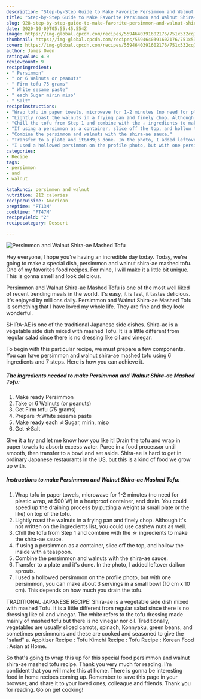 ```yaml
---
description: "Step-by-Step Guide to Make Favorite Persimmon and Walnut Shira-ae Mashed Tofu"
title: "Step-by-Step Guide to Make Favorite Persimmon and Walnut Shira-ae Mashed Tofu"
slug: 928-step-by-step-guide-to-make-favorite-persimmon-and-walnut-shira-ae-mashed-tofu
date: 2020-10-09T05:55:45.554Z
image: https://img-global.cpcdn.com/recipes/5594640391602176/751x532cq70/persimmon-and-walnut-shira-ae-mashed-tofu-recipe-main-photo.jpg
thumbnail: https://img-global.cpcdn.com/recipes/5594640391602176/751x532cq70/persimmon-and-walnut-shira-ae-mashed-tofu-recipe-main-photo.jpg
cover: https://img-global.cpcdn.com/recipes/5594640391602176/751x532cq70/persimmon-and-walnut-shira-ae-mashed-tofu-recipe-main-photo.jpg
author: James Owen
ratingvalue: 4.9
reviewcount: 9
recipeingredient:
- " Persimmon"
- " or 6 Walnuts or peanuts"
- " Firm tofu 75 grams"
- " White sesame paste"
- " each Sugar mirin miso"
- " Salt"
recipeinstructions:
- "Wrap tofu in paper towels, microwave for 1-2 minutes (no need for plastic wrap, at 500 W) in a heatproof container, and drain. You could speed up the draining process by putting a weight (a small plate or the like) on top of the tofu."
- "Lightly roast the walnuts in a frying pan and finely chop. Although it&#39;s not written on the ingredients list, you could use cashew nuts as well."
- "Chill the tofu from Step 1 and combine with the ☆ ingredients to make the shira-ae sauce."
- "If using a persimmon as a container, slice off the top, and hollow the inside with a teaspoon."
- "Combine the persimmon and walnuts with the shira-ae sauce."
- "Transfer to a plate and it&#39;s done. In the photo, I added leftover daikon sprouts."
- "I used a hollowed persimmon on the profile photo, but with one persimmon, you can make about 3 servings in a small bowl (10 cm x 10 cm). This depends on how much you drain the tofu."
categories:
- Recipe
tags:
- persimmon
- and
- walnut

katakunci: persimmon and walnut 
nutrition: 212 calories
recipecuisine: American
preptime: "PT13M"
cooktime: "PT47M"
recipeyield: "2"
recipecategory: Dessert

---
```



![Persimmon and Walnut Shira-ae Mashed Tofu](https://img-global.cpcdn.com/recipes/5594640391602176/751x532cq70/persimmon-and-walnut-shira-ae-mashed-tofu-recipe-main-photo.jpg)

Hey everyone, I hope you're having an incredible day today. Today, we're going to make a special dish, persimmon and walnut shira-ae mashed tofu. One of my favorites food recipes. For mine, I will make it a little bit unique. This is gonna smell and look delicious.

Persimmon and Walnut Shira-ae Mashed Tofu is one of the most well liked of recent trending meals in the world. It's easy, it is fast, it tastes delicious. It's enjoyed by millions daily. Persimmon and Walnut Shira-ae Mashed Tofu is something that I have loved my whole life. They are fine and they look wonderful.

SHIRA-AE is one of the traditional Japanese side dishes. Shira-ae is a vegetable side dish mixed with mashed Tofu. It is a little different from regular salad since there is no dressing like oil and vinegar.


To begin with this particular recipe, we must prepare a few components. You can have persimmon and walnut shira-ae mashed tofu using 6 ingredients and 7 steps. Here is how you can achieve it.

<!--inarticleads1-->

##### The ingredients needed to make Persimmon and Walnut Shira-ae Mashed Tofu:

1. Make ready  Persimmon
1. Take  or 6 Walnuts (or peanuts)
1. Get  Firm tofu (75 grams)
1. Prepare  ☆White sesame paste
1. Make ready  each ☆Sugar, mirin, miso
1. Get  ☆Salt


Give it a try and let me know how you like it! Drain the tofu and wrap in paper towels to absorb excess water. Puree in a food processor until smooth, then transfer to a bowl and set aside. Shira-ae is hard to get in ordinary Japanese restaurants in the US, but this is a kind of food we grow up with. 

<!--inarticleads2-->

##### Instructions to make Persimmon and Walnut Shira-ae Mashed Tofu:

1. Wrap tofu in paper towels, microwave for 1-2 minutes (no need for plastic wrap, at 500 W) in a heatproof container, and drain. You could speed up the draining process by putting a weight (a small plate or the like) on top of the tofu.
1. Lightly roast the walnuts in a frying pan and finely chop. Although it&#39;s not written on the ingredients list, you could use cashew nuts as well.
1. Chill the tofu from Step 1 and combine with the ☆ ingredients to make the shira-ae sauce.
1. If using a persimmon as a container, slice off the top, and hollow the inside with a teaspoon.
1. Combine the persimmon and walnuts with the shira-ae sauce.
1. Transfer to a plate and it&#39;s done. In the photo, I added leftover daikon sprouts.
1. I used a hollowed persimmon on the profile photo, but with one persimmon, you can make about 3 servings in a small bowl (10 cm x 10 cm). This depends on how much you drain the tofu.


TRADITIONAL JAPANESE RECIPE: Shira-ae is a vegetable side dish mixed with mashed Tofu. It is a little different from regular salad since there is no dressing like oil and vinegar. The white refers to the tofu dressing made mainly of mashed tofu but there is no vinegar nor oil. Traditionally, vegetables are usually sliced carrots, spinach, Konnyaku, green beans, and sometimes persimmons and these are cooked and seasoned to give the &#34;salad&#34; a. Appitizer Recipe : Tofu Kimchi Recipe : Tofu Recipe : Korean Food : Asian at Home. 

So that's going to wrap this up for this special food persimmon and walnut shira-ae mashed tofu recipe. Thank you very much for reading. I'm confident that you will make this at home. There is gonna be interesting food in home recipes coming up. Remember to save this page in your browser, and share it to your loved ones, colleague and friends. Thank you for reading. Go on get cooking!
